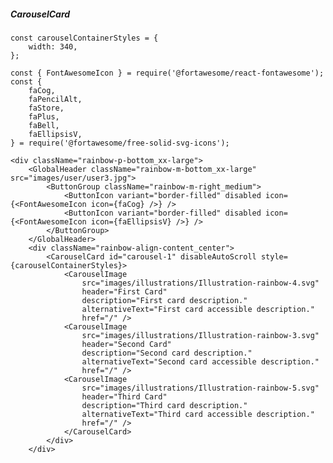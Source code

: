 ##### CarouselCard

    const carouselContainerStyles = {
        width: 340,
    };

    const { FontAwesomeIcon } = require('@fortawesome/react-fontawesome');
    const {
        faCog,
        faPencilAlt,
        faStore,
        faPlus,
        faBell,
        faEllipsisV,
    } = require('@fortawesome/free-solid-svg-icons');

    <div className="rainbow-p-bottom_xx-large">
        <GlobalHeader className="rainbow-m-bottom_xx-large" src="images/user/user3.jpg">
            <ButtonGroup className="rainbow-m-right_medium">
                <ButtonIcon variant="border-filled" disabled icon={<FontAwesomeIcon icon={faCog} />} />
                <ButtonIcon variant="border-filled" disabled icon={<FontAwesomeIcon icon={faEllipsisV} />} />
            </ButtonGroup>
        </GlobalHeader>
        <div className="rainbow-align-content_center">
            <CarouselCard id="carousel-1" disableAutoScroll style={carouselContainerStyles}>
                <CarouselImage
                    src="images/illustrations/Illustration-rainbow-4.svg"
                    header="First Card"
                    description="First card description."
                    alternativeText="First card accessible description."
                    href="/" />
                <CarouselImage
                    src="images/illustrations/Illustration-rainbow-3.svg"
                    header="Second Card"
                    description="Second card description."
                    alternativeText="Second card accessible description."
                    href="/" />
                <CarouselImage
                    src="images/illustrations/Illustration-rainbow-5.svg"
                    header="Third Card"
                    description="Third card description."
                    alternativeText="Third card accessible description."
                    href="/" />
                </CarouselCard>
            </div>
        </div>
        